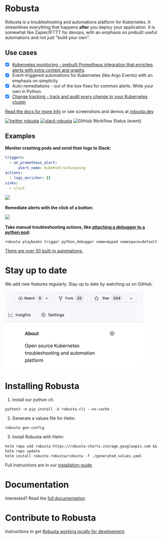 # Robusta
Robusta is a troubleshooting and automations platform for Kubernetes. It streamlines everything that happens **after** you deploy your application. It is somewhat like Zapier/IFTTT for devops, with an emphasis on prebuilt useful automations and not just "build your own".

## Use cases

- [X] [Kubernetes monitoring - prebuilt Prometheus integration that enriches alerts with extra context and graphs](https://home.robusta.dev/prometheus-based-monitoring/?from=github)
- [X] Event-triggered automations for Kubernetes (like Argo Events) with an emphasis on simplicity
- [X] Auto-remediations - out of the box fixes for common alerts. Write your own in Python.
- [X] [Change tracking - track and audit every change to your Kubernetes cluster](http://home.robusta.dev/ui?from=github)

[Read the docs for more info](https://docs.robusta.dev/master/?from=github) or see screenshots and demos at [robusta.dev](http://robusta.dev/?from=github)

[![twitter robusta](https://img.shields.io/twitter/follow/RobustaDev?logo=twitter&style=for-the-badge)](https://twitter.com/RobustaDev)
[![slack robusta](https://img.shields.io/badge/Slack-Join-4A154B?style=for-the-badge&logo=slack&logoColor=white)](https://join.slack.com/t/robustacommunity/shared_invite/zt-10rkepc5s-FnXKvGjrBmiTkKdrgDr~wg) 
![GitHub Workflow Status (event)](https://img.shields.io/github/workflow/status/robusta-dev/robusta/Test%20robusta%20with%20pytest?event=push&style=for-the-badge)

## Examples

**Monitor crashing pods and send their logs to Slack:**

```yaml
triggers:
  - on_prometheus_alert:
      alert_name: KubePodCrashLooping
actions:
  - logs_enricher: {}
sinks:
  - slack
```

![](./docs/images/crash-report.png)

**Remediate alerts with the click of a button:**

![](./docs/images/alert_on_hpa_reached_limit1.png)

**Take manual troubleshooting actions, like [attaching a debugger to a python pod](https://docs.robusta.dev/master/catalog/actions/python-troubleshooting.html#python-debugger):**

```commandline
robusta playbooks trigger python_debugger name=mypod namespace=default
```

[There are over 50 built-in automations.](https://docs.robusta.dev/master/catalog/actions/index.html)

# Stay up to date
We add new features regularly. Stay up to date by watching us on GitHub.

![](./docs/images/star-repo.gif)

# Installing Robusta

1. Install our python cli:

```commandline
python3 -m pip install -U robusta-cli --no-cache
```

2. Generate a values file for Helm:
```commandline
robusta gen-config
```

3. Install Robusta with Helm:
```commandline
helm repo add robusta https://robusta-charts.storage.googleapis.com && helm repo update
helm install robusta robusta/robusta -f ./generated_values.yaml
```

Full instructions are in our [installation guide](https://docs.robusta.dev/master/installation.html).

# Documentation
Interested? Read the [full documentation](https://docs.robusta.dev/master/index.html)

# Contribute to Robusta

 Instructions to get [Robusta working locally for development](https://docs.robusta.dev/master/developer-guide/platform/index.html).
